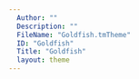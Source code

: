 ```yaml
---
  Author: ""
  Description: ""
  FileName: "Goldfish.tmTheme"
  ID: "Goldfish"
  Title: "Goldfish"
  layout: theme
---
```

  